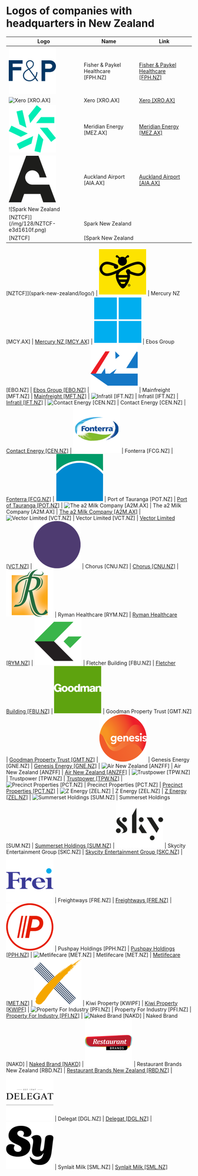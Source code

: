 # Logos of companies with headquarters in New Zealand

| Logo | Name  | Link |
| ---- | ----  | ---- |
| ![Fisher & Paykel Healthcare [FPH.NZ]](/img/128/FPH.NZ-2fdada91.png) | Fisher & Paykel Healthcare [FPH.NZ] | [Fisher & Paykel Healthcare [FPH.NZ]](fisher-paykel-healthcare/logo/)
| ![Xero [XRO.AX]](/img/128/XRO.AX-cb3261d2.png) | Xero [XRO.AX] | [Xero [XRO.AX]](xero/logo/)
| ![Meridian Energy [MEZ.AX]](/img/128/MEZ.AX-b694384a.png) | Meridian Energy [MEZ.AX] | [Meridian Energy [MEZ.AX]](meridian-energy/logo/)
| ![Auckland Airport [AIA.AX]](/img/128/AIA.AX-0f3ef6e0.png) | Auckland Airport [AIA.AX] | [Auckland Airport [AIA.AX]](auckland-airport/logo/)
| ![Spark New Zealand
 [NZTCF]](/img/128/NZTCF-e3d1610f.png) | Spark New Zealand
 [NZTCF] | [Spark New Zealand
 [NZTCF]](spark-new-zealand/logo/)
| ![Mercury NZ [MCY.AX]](/img/128/MCY.AX-df454134.png) | Mercury NZ [MCY.AX] | [Mercury NZ [MCY.AX]](mercury-nz/logo/)
| ![Ebos Group [EBO.NZ]](/img/128/EBO.NZ-9468981f.png) | Ebos Group [EBO.NZ] | [Ebos Group [EBO.NZ]](ebos-group/logo/)
| ![Mainfreight [MFT.NZ]](/img/128/MFT.NZ-69249f81.png) | Mainfreight [MFT.NZ] | [Mainfreight [MFT.NZ]](mainfreight/logo/)
| ![Infratil
 [IFT.NZ]](/img/128/IFT.NZ-04ce1a7f.png) | Infratil
 [IFT.NZ] | [Infratil
 [IFT.NZ]](infratil/logo/)
| ![Contact Energy
 [CEN.NZ]](/img/128/CEN.NZ-1f101578.png) | Contact Energy
 [CEN.NZ] | [Contact Energy
 [CEN.NZ]](contact-energy/logo/)
| ![Fonterra [FCG.NZ]](/img/128/FCG.NZ-74948c56.png) | Fonterra [FCG.NZ] | [Fonterra [FCG.NZ]](fonterra/logo/)
| ![Port of Tauranga [POT.NZ]](/img/128/POT.NZ-92b7ec1b.png) | Port of Tauranga [POT.NZ] | [Port of Tauranga [POT.NZ]](port-of-tauranga/logo/)
| ![The a2 Milk Company
 [A2M.AX]](/img/128/A2M.AX-331c6bed.png) | The a2 Milk Company
 [A2M.AX] | [The a2 Milk Company
 [A2M.AX]](the-a2-milk-company/logo/)
| ![Vector Limited
 [VCT.NZ]](/img/128/VCT.NZ-b82039da.png) | Vector Limited
 [VCT.NZ] | [Vector Limited
 [VCT.NZ]](vector-limited/logo/)
| ![Chorus [CNU.NZ]](/img/128/CNU.NZ-28600559.png) | Chorus [CNU.NZ] | [Chorus [CNU.NZ]](chorus/logo/)
| ![Ryman Healthcare [RYM.NZ]](/img/128/RYM.NZ-afe4d8e9.png) | Ryman Healthcare [RYM.NZ] | [Ryman Healthcare [RYM.NZ]](ryman-healthcare/logo/)
| ![Fletcher Building [FBU.NZ]](/img/128/FBU.NZ-4083defc.png) | Fletcher Building [FBU.NZ] | [Fletcher Building [FBU.NZ]](fletcher-building/logo/)
| ![Goodman Property Trust [GMT.NZ]](/img/128/GMT.NZ-60e3b426.png) | Goodman Property Trust [GMT.NZ] | [Goodman Property Trust [GMT.NZ]](goodman-property-trust/logo/)
| ![Genesis Energy [GNE.NZ]](/img/128/GNE.NZ-d07e150a.png) | Genesis Energy [GNE.NZ] | [Genesis Energy [GNE.NZ]](genesis-energy/logo/)
| ![Air New Zealand
 [ANZFF]](/img/128/ANZFF-d632a405.png) | Air New Zealand
 [ANZFF] | [Air New Zealand
 [ANZFF]](air-new-zealand/logo/)
| ![Trustpower
 [TPW.NZ]](/img/128/TPW.NZ-ef13cf97.png) | Trustpower
 [TPW.NZ] | [Trustpower
 [TPW.NZ]](trustpower/logo/)
| ![Precinct Properties
 [PCT.NZ]](/img/128/PCT.NZ-178e91a8.png) | Precinct Properties
 [PCT.NZ] | [Precinct Properties
 [PCT.NZ]](precinct-properties/logo/)
| ![Z Energy
 [ZEL.NZ]](/img/128/ZEL.NZ-1d69d29e.png) | Z Energy
 [ZEL.NZ] | [Z Energy
 [ZEL.NZ]](z-energy/logo/)
| ![Summerset Holdings
 [SUM.NZ]](/img/128/SUM.NZ-f7ba5fe4.png) | Summerset Holdings
 [SUM.NZ] | [Summerset Holdings
 [SUM.NZ]](summerset-holdings/logo/)
| ![Skycity Entertainment Group [SKC.NZ]](/img/128/SKC.NZ-9c1281be.png) | Skycity Entertainment Group [SKC.NZ] | [Skycity Entertainment Group [SKC.NZ]](skycity/logo/)
| ![Freightways [FRE.NZ]](/img/128/FRE.NZ-5b67dc9e.png) | Freightways [FRE.NZ] | [Freightways [FRE.NZ]](freightways/logo/)
| ![Pushpay Holdings [PPH.NZ]](/img/128/PPH.NZ-e3b5864c.png) | Pushpay Holdings [PPH.NZ] | [Pushpay Holdings [PPH.NZ]](pushpay-holdings/logo/)
| ![Metlifecare [MET.NZ]](/img/128/MET.NZ-fce1c2cf.png) | Metlifecare [MET.NZ] | [Metlifecare [MET.NZ]](metlifecare/logo/)
| ![Kiwi Property [KWIPF]](/img/128/KWIPF-f395ac1d.png) | Kiwi Property [KWIPF] | [Kiwi Property [KWIPF]](kiwi-property/logo/)
| ![Property For Industry
 [PFI.NZ]](/img/128/PFI.NZ-0edcbcff.png) | Property For Industry
 [PFI.NZ] | [Property For Industry
 [PFI.NZ]](property-for-industry/logo/)
| ![Naked Brand [NAKD]](/img/128/NAKD-d32edb53.png) | Naked Brand [NAKD] | [Naked Brand [NAKD]](naked-brand/logo/)
| ![Restaurant Brands New Zealand [RBD.NZ]](/img/128/RBD.NZ-88747c83.png) | Restaurant Brands New Zealand [RBD.NZ] | [Restaurant Brands New Zealand [RBD.NZ]](restaurant-brands-new-zealand/logo/)
| ![Delegat [DGL.NZ]](/img/128/DGL.NZ-851b39f6.png) | Delegat [DGL.NZ] | [Delegat [DGL.NZ]](delegat/logo/)
| ![Synlait Milk [SML.NZ]](/img/128/SML.NZ-12c6024d.png) | Synlait Milk [SML.NZ] | [Synlait Milk [SML.NZ]](synlait-milk/logo/)
